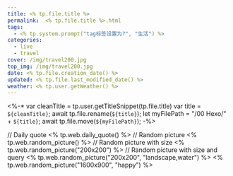 ```yaml
---
title: <% tp.file.title %>
permalink:  <% tp.file.title %>.html
tags:
  - <% tp.system.prompt("tag标签设置为?", "生活") %>
categories:
  - live
  - travel
cover: /img/travel200.jpg
top_img: /img/travel200.jpg
date: <% tp.file.creation_date() %>
updated: <% tp.file.last_modified_date() %>
weather: <% tp.user.getWeather() %>
---
```


<%-*
var cleanTitle = tp.user.getTitleSnippet(tp.file.title) 
var title = `${cleanTitle}`;
await tp.file.rename(`${title}`);
let myFilePath = "/00 Hexo/" + `${title}`;
await tp.file.move(`${myFilePath}`);
-%>

 <!--
% <% tp.system.suggester(["写作学习", "软件学习", "其他学习", "临时路径"], ["写作","软件", "其他", "临时"], false, "分类为？")%>
 <% tp.system.prompt("tag标签设置为?", "生活") %>
 -->

// Daily quote
<% tp.web.daily_quote() %>
// Random picture
<% tp.web.random_picture() %>
// Random picture with size
<% tp.web.random_picture("200x200") %>
// Random picture with size and query
<% tp.web.random_picture("200x200", "landscape,water") %>
<% tp.web.random_picture("1600x900", "happy") %>



